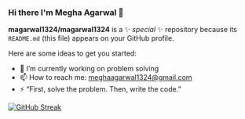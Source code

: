 ### Hi there I'm Megha Agarwal 👋


**magarwal1324/magarwal1324** is a ✨ _special_ ✨ repository because its `README.md` (this file) appears on your GitHub profile.

Here are some ideas to get you started:

- 🔭 I’m currently working on problem solving
- 📫 How to reach me: meghaagarwal1324@gmail.com
- ⚡ “First, solve the problem. Then, write the code.”


[![GitHub Streak](https://streak-stats.demolab.com/?user=magarwal1324)](https://git.io/streak-stats)
